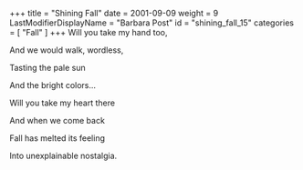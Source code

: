+++
title = "Shining Fall"
date = 2001-09-09
weight = 9
LastModifierDisplayName = "Barbara Post"
id = "shining_fall_15"
categories = [ "Fall" ]
+++
Will you take my hand too,

And we would walk, wordless,

Tasting the pale sun

And the bright colors...

Will you take my heart there

And when we come back

Fall has melted its feeling

Into unexplainable nostalgia.
